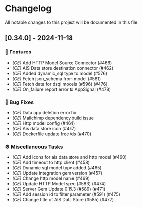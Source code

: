 # Changelog

All notable changes to this project will be documented in this file.

## [0.34.0] - 2024-11-18

### 🚀 Features

- *(CE)* Add HTTP Model Source Connector (#466)
- *(CE)* AIS Data store destination connector (#462)
- *(CE)* Added dynamic_sql type to model (#576)
- *(CE)* Fetch json_schema from model (#581)
- *(CE)* Fetch data for dsql models (#596) (#476)
- *(CE)* On_failure report error to AppSignal (#478)

### 🐛 Bug Fixes

- *(CE)* Data app deletion error fix
- *(CE)* Mailchimp dependency build issue
- *(CE)* Http model config (#464)
- *(CE)* Ais data store icon (#467)
- *(CE)* Dockerfile update free tds (#470)

### ⚙️ Miscellaneous Tasks

- *(CE)* Add icons for ais data store and http model (#460)
- *(CE)* Add timeout to http client (#458)
- *(CE)* Dynamic sql model type added (#465)
- *(CE)* Update integration gem version (#457)
- *(CE)* Change http model name (#469)
- *(CE)* Update HTTP Model spec (#583) (#474)
- *(CE)* Server Gem Update 0.15.3 (#589) (#471)
- *(CE)* Add session id to filter parameter (#591) (#475)
- *(CE)* Change title of AIS Data Store (#585) (#477)

<!-- generated by git-cliff -->
